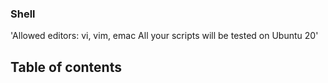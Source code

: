 ### Shell
'Allowed editors: vi, vim, emac All your scripts will be tested on Ubuntu 20'
## Table of contents																
